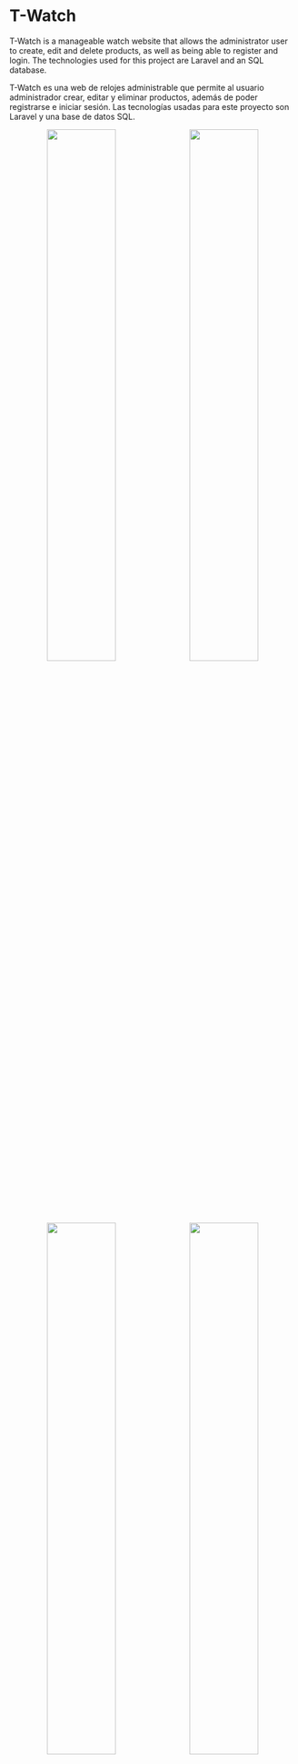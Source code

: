 # T-Watch

T-Watch is a manageable watch website that allows the administrator user to create, edit and delete products, as well as being able to register and login. The technologies used for this project are Laravel and an SQL database.

T-Watch es una web de relojes administrable que permite al usuario administrador crear, editar y eliminar productos, además de poder registrarse e iniciar sesión. Las tecnologías usadas para este proyecto son Laravel y una base de datos SQL.

<p align="center" width="100%">
    <img width="49%" src="https://i.ibb.co/z7gkXNy/image-7.png">
    <img width="49%" src="https://i.ibb.co/zPnhV8n/image-8.png">
</p>

<p align="center" width="100%">
    <img width="49%" src="https://i.ibb.co/47kx8vW/image-9.png">
    <img width="49%" src="https://i.ibb.co/FssTGFY/image-10.png">
</p>

<p align="center" width="100%">
    <img width="49%" src="https://i.ibb.co/bvrV6cB/image-11.png">
    <img width="49%" src="https://i.ibb.co/Xb3NRmQ/image-12.png">
</p>
